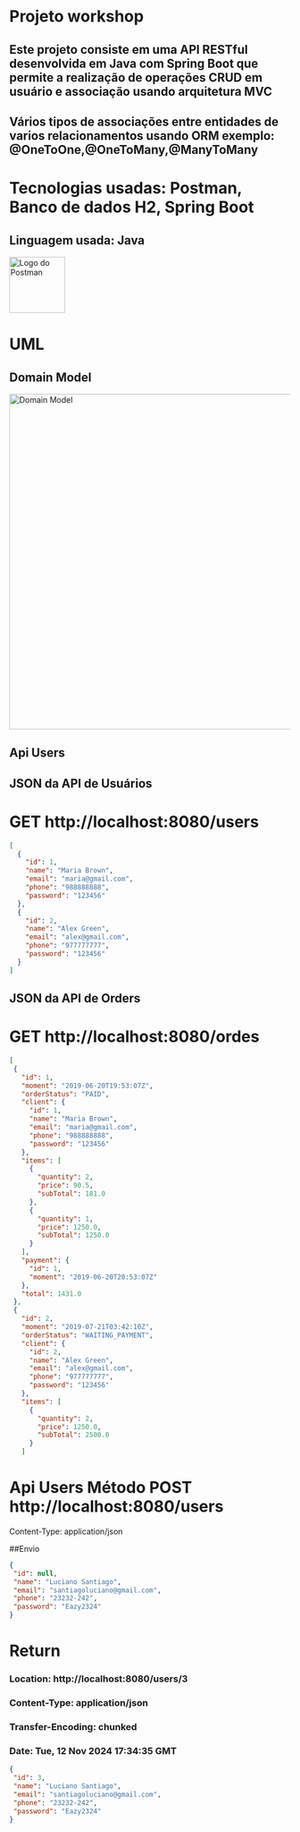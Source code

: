 # Projeto workshop 
## Este projeto consiste em uma API RESTful desenvolvida em Java com Spring Boot que permite a realização de operações CRUD em usuário e associação usando arquitetura MVC
## Vários tipos de associações entre entidades de varios relacionamentos usando ORM exemplo: @OneToOne,@OneToMany,@ManyToMany
# Tecnologias usadas: Postman, Banco de dados H2, Spring Boot
## Linguagem usada: Java

<div style="display: flex; gap: 1000px;">
    <img src="https://cdn.jsdelivr.net/gh/devicons/devicon/icons/postman/postman-original.svg" alt="Logo do Postman" width="100" height="100">
    <img src="https://cdn.jsdelivr.net/gh/devicons/devicon/icons/maven/maven-original.svg" alt="Logo do Maven" width="100" height="100">
    <img src="https://cdn.jsdelivr.net/gh/devicons/devicon/icons/java/java-original.svg" alt="Logo do Java" width="100" height="100">
    <img src="https://www.h2database.com/html/images/h2-logo-2.png" alt="Logo do H2 Database" width="100" height="100">

</div>

# UML     
## Domain Model
 <img src="https://github.com/user-attachments/assets/cd37579d-b72f-438a-8bb6-bdddd6e49f21" alt="Domain Model" width="800" height="600">

 ## Api Users
 
 ## JSON da API de Usuários 
# GET http://localhost:8080/users

```json
[
  {
    "id": 1,
    "name": "Maria Brown",
    "email": "maria@gmail.com",
    "phone": "988888888",
    "password": "123456"
  },
  {
    "id": 2,
    "name": "Alex Green",
    "email": "alex@gmail.com",
    "phone": "977777777",
    "password": "123456"
  }
]
```
 ## JSON da API de Orders
# GET http://localhost:8080/ordes

 ```json
 [
  {
    "id": 1,
    "moment": "2019-06-20T19:53:07Z",
    "orderStatus": "PAID",
    "client": {
      "id": 1,
      "name": "Maria Brown",
      "email": "maria@gmail.com",
      "phone": "988888888",
      "password": "123456"
    },
    "items": [
      {
        "quantity": 2,
        "price": 90.5,
        "subTotal": 181.0
      },
      {
        "quantity": 1,
        "price": 1250.0,
        "subTotal": 1250.0
      }
    ],
    "payment": {
      "id": 1,
      "moment": "2019-06-20T20:53:07Z"
    },
    "total": 1431.0
  },
  {
    "id": 2,
    "moment": "2019-07-21T03:42:10Z",
    "orderStatus": "WAITING_PAYMENT",
    "client": {
      "id": 2,
      "name": "Alex Green",
      "email": "alex@gmail.com",
      "phone": "977777777",
      "password": "123456"
    },
    "items": [
      {
        "quantity": 2,
        "price": 1250.0,
        "subTotal": 2500.0
      }
    ]
```
# Api Users Método POST http://localhost:8080/users
Content-Type: application/json

##Envio
 ```json
{
  "id": null,
  "name": "Luciano Santiago",
  "email": "santiagoluciano@gmail.com",
  "phone": "23232-242",
  "password": "Eazy2324"
}

```
# Return
### Location: http://localhost:8080/users/3
### Content-Type: application/json
### Transfer-Encoding: chunked
### Date: Tue, 12 Nov 2024 17:34:35 GMT
 ```json
{
  "id": 3,
  "name": "Luciano Santiago",
  "email": "santiagoluciano@gmail.com",
  "phone": "23232-242",
  "password": "Eazy2324"
}
```
